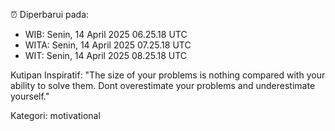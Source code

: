 ⏰ Diperbarui pada:
- WIB: Senin, 14 April 2025 06.25.18 UTC
- WITA: Senin, 14 April 2025 07.25.18 UTC
- WIT: Senin, 14 April 2025 08.25.18 UTC

Kutipan Inspiratif:
"The size of your problems is nothing compared with your ability to solve them. Dont overestimate your problems and underestimate yourself."


Kategori: motivational


